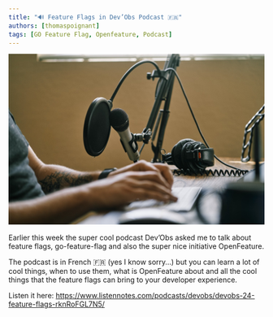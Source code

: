 ```yaml
---
title: "🔊 Feature Flags in Dev’Obs Podcast 🇫🇷"
authors: [thomaspoignant]
tags: [GO Feature Flag, Openfeature, Podcast]
---
```

![](./devobs.jpg)

Earlier this week the super cool podcast Dev’Obs asked me to talk about feature flags, go-feature-flag and also the super nice initiative OpenFeature.

The podcast is in French 🇫🇷 (yes I know sorry…) but you can learn a lot of cool things, when to use them, what is OpenFeature about and all the cool things that the feature flags can bring to your developer experience.

Listen it here: https://www.listennotes.com/podcasts/devobs/devobs-24-feature-flags-rknRoFGL7N5/

<!-- truncate -->
